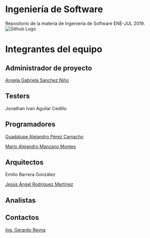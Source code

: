 ﻿# Ingeniería de Software
Repositorio de la materia de Ingeniería de Software ENE-JUL 2019.
![Github Logo](https://cataas.com/cat/says/welcome)

# Integrantes del equipo

## Administrador de proyecto
[Angela Gabriela Sanchez Niño](https://github.com/a-sanchez)

## Testers
Jonathan Ivan Aguilar Cedillo

## Programadores
[Guadalupe Alejandro Pérez Camacho](https://github.com/alejandro-00)

[Mario Alejandro Manzano Montes](https://github.com/mariomanza)

## Arquitectos
Emilio Barrera González

[Jesús Ángel Rodríguez Martínez](https://github.com/martinez-angel)

## Analistas

## Contactos
[Ing. Gerardo Reyna](greyna@uadec.edu.mx)